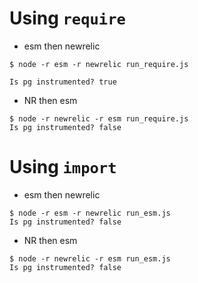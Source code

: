 # Using `require`

* esm then newrelic
```
$ node -r esm -r newrelic run_require.js

Is pg instrumented? true
```

* NR then esm
```
$ node -r newrelic -r esm run_require.js
Is pg instrumented? false
```

# Using `import`

* esm then newrelic
```
$ node -r esm -r newrelic run_esm.js
Is pg instrumented? false
```

* NR then esm
```
$ node -r newrelic -r esm run_esm.js
Is pg instrumented? false
```
